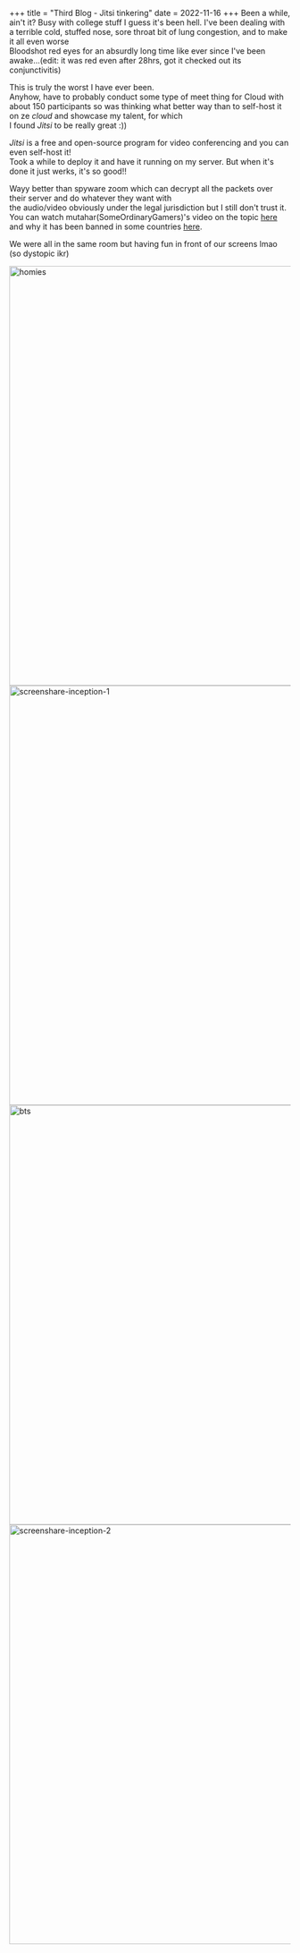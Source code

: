 +++
title = "Third Blog - Jitsi tinkering"
date = 2022-11-16
+++
Been a while, ain't it? Busy with college stuff I guess it's been hell.
I've been dealing with a terrible cold, stuffed nose, sore throat bit of lung congestion, and to make it all even worse  
Bloodshot red eyes for an absurdly long time like ever since I've been awake...(edit: it was red even after 28hrs, got it checked out its conjunctivitis)


This is truly the worst I have ever been.  
Anyhow, have to probably conduct some type of meet thing for Cloud with about 150 participants so was thinking what better way than to self-host it on ze *cloud* and showcase my talent, for which  
I found _Jitsi_ to be really great :))


_Jitsi_ is a free and open-source program for video conferencing and you can even self-host it!  
Took a while to deploy it and have it running on my server. But when it's done it just werks, it's so good!!

Wayy better than spyware zoom which can decrypt all the packets over their server and do whatever they want with  
the audio/video obviously under the legal jurisdiction but I still don't trust it.
You can watch mutahar(SomeOrdinaryGamers)'s video on the topic
[here](https://yewtu.be/watch?v=QOAz9T96WyU) and why it has been banned in some countries
[here](https://yewtu.be/watch?v=STuhKAfehK4).

We were all in the same room but having fun in front of our screens lmao (so dystopic ikr)

<img src="/img/03a-homies.png" alt="homies" width="750"/>

<img src="/img/03b-screenshareception.jpg" alt="screenshare-inception-1" width="750"/>
<img src="/img/03c-behindthescenes.jpg" alt="bts" width="750"/>
<img src="/img/03d-screenshareception-again.png" alt="screenshare-inception-2" width="750"/>

